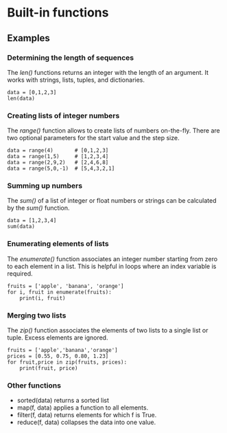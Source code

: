 
# Built-in functions

## Examples

### Determining the length of sequences

The *len()* functions returns an integer with the length of an argument. It works with strings, lists, tuples, and dictionaries.

    data = [0,1,2,3]
    len(data)  

### Creating lists of integer numbers
The *range()* function allows to create lists of numbers on-the-fly. There are two optional parameters for the start value and the step size.

    data = range(4)       # [0,1,2,3]
    data = range(1,5)     # [1,2,3,4]
    data = range(2,9,2)   # [2,4,6,8]
    data = range(5,0,-1)  # [5,4,3,2,1]

### Summing up numbers
The *sum()* of a list of integer or float numbers or strings can be calculated by the *sum()* function.

    data = [1,2,3,4]
    sum(data)

### Enumerating elements of lists
The *enumerate()* function associates an integer number starting from zero to each element in a list. This is helpful in loops where an index variable is required.

    fruits = ['apple', 'banana', 'orange']
    for i, fruit in enumerate(fruits):
        print(i, fruit)

### Merging two lists

The *zip()* function associates the elements of two lists to a single list or tuple. Excess elements are ignored.

    fruits = ['apple','banana','orange']
    prices = [0.55, 0.75, 0.80, 1.23]
    for fruit,price in zip(fruits, prices):	
        print(fruit, price)

### Other functions

* sorted(data) returns a sorted list
* map(f, data) applies a function to all elements.
* filter(f, data) returns elements for which f is True.
* reduce(f, data) collapses the data into one value.
